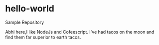 # hello-world
Sample Repository

Abhi here,I like NodeJs and Cofeescript.
I've had tacos on the moon and find them far superior to earth tacos.
